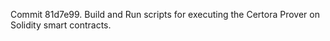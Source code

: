 Commit 81d7e99.                    Build and Run scripts for executing the Certora Prover on Solidity smart contracts.